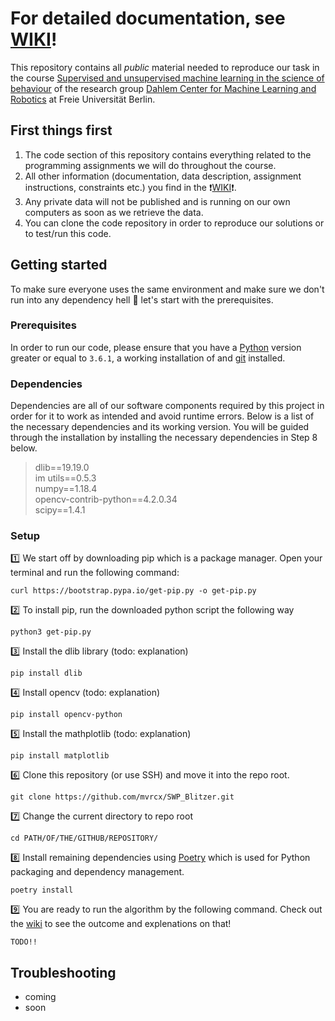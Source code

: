 # For detailed documentation, see [WIKI][3]!


This repository contains all *public* material needed to reproduce our task in the course [Supervised and unsupervised machine learning in the science of behaviour](https://www.mi.fu-berlin.de/inf/groups/ag-ki/Teaching/SS19/SWP-Ueberwachtes-Lernen/index.html) of the research group [Dahlem Center for Machine Learning and Robotics][2] at Freie Universität Berlin.


## First things first
1. The code section of this repository contains everything related to the programming assignments we will do throughout the course.
1. All other information (documentation, data description, assignment instructions, constraints etc.) you find in the ❗[WIKI][3]❗.
1. Any private data will not be published and is running on our own computers as soon as we retrieve the data. 
1. You can clone the code repository in order to reproduce our solutions or to test/run this code.

## Getting started

To make sure everyone uses the same environment and make sure we don't run into any dependency hell :volcano: let's start with the prerequisites.

### Prerequisites

In order to run our code, please ensure that you have a [Python](https://www.python.org/downloads/) version greater or equal to `3.6.1`, a working installation of and [git][5] installed.

### Dependencies

Dependencies are all of our software components required by this project in order for it to work as intended and avoid runtime errors. Below is a list of the necessary dependencies and its working version. You will be guided through the installation by installing the necessary dependencies in Step 8 below.

> dlib==19.19.0   
> im utils==0.5.3   
> numpy==1.18.4   
> opencv-contrib-python==4.2.0.34   
> scipy==1.4.1


### Setup

:one: We start off by downloading pip which is a package manager. Open your terminal and run the following command:

  	curl https://bootstrap.pypa.io/get-pip.py -o get-pip.py
	
:two: To install pip, run the downloaded python script the following way 
  
  	python3 get-pip.py
  
:three: Install the dlib library (todo: explanation)
  
 	pip install dlib
  
:four: Install opencv (todo: explanation)
  
  	pip install opencv-python
  
:five: Install the mathplotlib (todo: explanation)
  
	pip install matplotlib

:six: Clone this repository (or use SSH) and move it into the repo root.

	git clone https://github.com/mvrcx/SWP_Blitzer.git
	
:seven: Change the current directory to repo root

	cd PATH/OF/THE/GITHUB/REPOSITORY/

:eight: Install remaining dependencies using [Poetry](https://python-poetry.org) which is used for Python packaging and dependency management.

	poetry install

:nine: You are ready to run the algorithm by the following command. Check out the [wiki][3] to see the outcome and explenations on that!

	TODO!!


## Troubleshooting

* coming
* soon


[1]:	https://www.mi.fu-berlin.de/inf/groups/ag-ki/Teaching/SS19/SWP-Ueberwachtes-Lernen/index.html
[2]:	https://www.mi.fu-berlin.de/inf/groups/ag-ki/index.html
[3]:	https://github.com/mvrcx/SWP_Blitzer/wiki/Documentation
[4]:	https://python-poetry.org/docs/
[5]:	https://git-scm.com/book/en/v2/Getting-Started-Installing-Git
